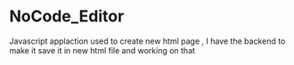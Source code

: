 # NoCode_Editor
Javascript applaction used to create new html page , I have the backend to make it save it in new html file and working on that 
